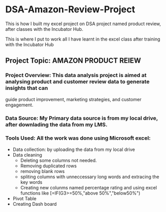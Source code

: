 # DSA-Amazon-Review-Project
This is how I built my excel project on DSA project named product review, after classes with the Incubator Hub.

This is where I put to work all I have learnt in the excel class after training with the Incubator Hub

## Project Topic: AMAZON PRODUCT REIEW

### Project Overview: This data analysis project is aimed at analysing product and customer review data to generate insights that can
guide product improvement, marketing strategies, and customer engagement.

### Data Source: My Primary data source is from my local drive, after downlading the data from my LMS.

### Tools Used: All the work was done using Microsoft excel:
 - Data collection: by uploading the data from my local drive
 - Data cleaning
   - Deleting some columns not needed.
   - Removing duplicated rows
   - removing blank rows
   - spliting columns with unneccessary long words and extracing the key words
   - Creating new colunms named percentage rating and using excel functions like [=IF(G3>=50%,"above 50%","below50%")
 - Pivot Table
 - Creating Dash board

